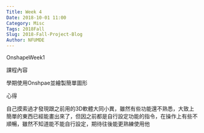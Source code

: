 ```yaml
---
Title: Week 4
Date: 2018-10-01 11:00
Category: Misc
Tags: 2018Fall
Slug: 2018-Fall-Project-Blog
Author: NFUMDE
---
```


OnshapeWeek1

<!-- PELICAN_END_SUMMARY -->

課程內容

學期使用Onshpae並繪製簡單圖形


心得

自己摸索過才發現跟之前用的3D軟體大同小異，雖然有些功能還不熟悉，大致上簡單的東西已經能畫出來了，但因之前都是自行設定功能的指令，在操作上有些不順暢，雖然不知道能不能自行設定，期待往後能更熟練使用他

